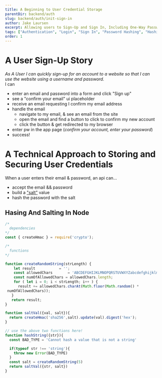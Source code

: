 ```yaml
---
title: A Beginning to User Credential Storage
parentDir: backend/auth
slug: backend/auth/init-sign-in
author: Jake Laursen
excerpt: Allowing users to Sign-Up and Sign In, Including One-Way Password Hashing
tags: ["Authentication", "Login", "Sign In", "Password Hashing", "Hashing"]
order: 1
---
```


# A User Sign-Up Story
_As A User I can quickly sign-up for an account to a website so that I can use the website using a username and password._  
I can
- enter an email and password into a form and click "Sign up"
- see a "confirm your email" ui placeholder
- receive an email requesting I confirm my email address
- handle the email
  - navigate to my email, & see an email from the site
  - open the email and find a button to click to confirm my new account
  - click the button & get redirected to my browser
- enter pw in the app page (_confirm your account, enter your password_)
- success!


# A Technical Approach to Storing and Securing User Credentials
When a user enters their email & password, an api can...
- accept the email && password
- build a ["salt"](https://www.okta.com/blog/2019/03/what-are-salted-passwords-and-password-hashing/) value
- hash the password with the salt

## Hasing And Salting In Node
```js
/*
  dependencies
*/ 
const { createHmac } = require('crypto');

/*
  functions
*/ 

function createRandomString(strLength) {
    let result           = '';
    const allowedChars       = 'ABCDEFGHIJKLMNOPQRSTUVWXYZabcdefghijklmnopqrstuvwxyz0123456789';
    const numOfAllowedChars = allowedChars.length;
    for ( let i = 0; i < strLength; i++ ) {
      result += allowedChars.charAt(Math.floor(Math.random() * 
 numOfAllowedChars));
   }
   return result;
}

function saltVal({val, salt}){
  return createHmac('sha256',salt).update(val).digest('hex');
}

// use the above two functions here!
function hashString({str}){
  const BAD_TYPE = 'Cannot hash a value that is not a string'

  if(typeof str !== 'string'){
    throw new Error(BAD_TYPE)
  }
  const salt = createRandomString(5)
  return saltVal({str, salt})
}
```
